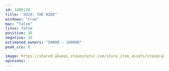 ```yaml
---
id: 1486120
title: "2020: THE RIDE"
windows: "true"
mac: "false"
linux: false
positive: 38
negative: 16
estimated_owners: "50000 - 100000"
peak_ccu: 0

image: https://shared.akamai.steamstatic.com/store_item_assets/steam/apps/1486120/header.jpg?t=1616344691
opinions:
---
```

